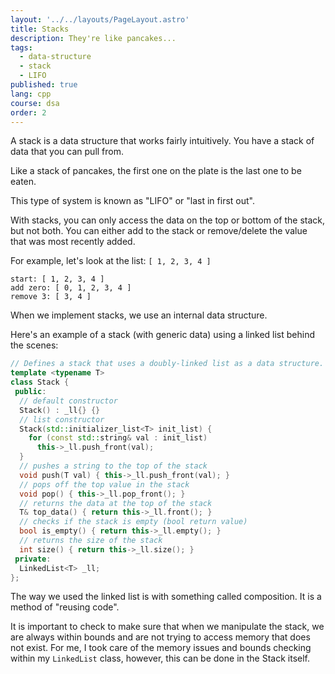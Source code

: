 ```yaml
---
layout: '../../layouts/PageLayout.astro'
title: Stacks
description: They're like pancakes...
tags:
  - data-structure
  - stack
  - LIFO
published: true
lang: cpp
course: dsa
order: 2
---
```


A stack is a data structure that works fairly intuitively. You have a stack of data that you can pull from.

Like a stack of pancakes, the first one on the plate is the last one to be eaten.

This type of system is known as "LIFO" or "last in first out".

With stacks, you can only access the data on the top or bottom of the stack, but not both. You can either add to the stack or remove/delete the value that was most recently added.

For example, let's look at the list: `[ 1, 2, 3, 4 ]`

```
start: [ 1, 2, 3, 4 ]
add zero: [ 0, 1, 2, 3, 4 ]
remove 3: [ 3, 4 ]
```

When we implement stacks, we use an internal data structure.

Here's an example of a stack (with generic data) using a linked list behind the scenes:

```cpp
// Defines a stack that uses a doubly-linked list as a data structure.
template <typename T>
class Stack {
 public:
  // default constructor
  Stack() : _ll{} {}
  // list constructor
  Stack(std::initializer_list<T> init_list) {
    for (const std::string& val : init_list)
      this->_ll.push_front(val);
  }
  // pushes a string to the top of the stack
  void push(T val) { this->_ll.push_front(val); }
  // pops off the top value in the stack
  void pop() { this->_ll.pop_front(); }
  // returns the data at the top of the stack
  T& top_data() { return this->_ll.front(); }
  // checks if the stack is empty (bool return value)
  bool is_empty() { return this->_ll.empty(); }
  // returns the size of the stack
  int size() { return this->_ll.size(); }
 private:
  LinkedList<T> _ll;
};
```

The way we used the linked list is with something called composition. It is a method of "reusing code".

It is important to check to make sure that when we manipulate the stack, we are always within bounds and are not trying to access memory that does not exist. For me, I took care of the memory issues and bounds checking within my `LinkedList` class, however, this can be done in the Stack itself.